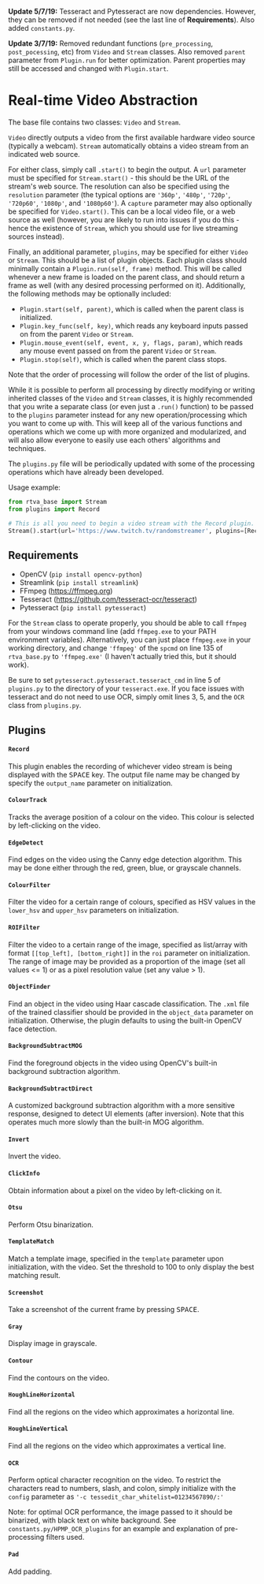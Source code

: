 **Update 5/7/19:** Tesseract and Pytesseract are now dependencies. However, they can be removed if not needed (see the last line of **Requirements**). Also added `constants.py`.

**Update 3/7/19:** Removed redundant functions (`pre_processing`, `post_pocessing`, etc) from `Video` and `Stream` classes. Also removed `parent` parameter from `Plugin.run` for better optimization. Parent properties may still be accessed and changed with `Plugin.start`.

# Real-time Video Abstraction

The base file contains two classes: `Video` and `Stream`.

`Video` directly outputs a video from the first available hardware video source (typically a webcam). 
`Stream` automatically obtains a video stream from an indicated web source.

For either class, simply call `.start()` to begin the output.
A `url` parameter must be specified for `Stream.start()` - this should be the URL of the stream's web source. The resolution can also be specified using the `resolution` parameter (the typical options are `'360p'`, `'480p'`, `'720p'`, `'720p60'`, `'1080p'`, and `'1080p60'`).
A `capture` parameter may also optionally be specified for `Video.start()`. This can be a local video file, or a web source as well (however, you are likely to run into issues if you do this - hence the existence of `Stream`, which you should use for live streaming sources instead).

Finally, an additional parameter, `plugins`, may be specified for either `Video` or `Stream`.
This should be a list of plugin objects. Each plugin class should minimally contain a `Plugin.run(self, frame)` method. This will be called whenever a new frame is loaded on the parent class, and should return a frame as well (with any desired processing performed on it).
Additionally, the following methods may be optionally included:

- `Plugin.start(self, parent)`, which is called when the parent class is initialized.
- `Plugin.key_func(self, key)`, which reads any keyboard inputs passed on from the parent `Video` or `Stream`.
- `Plugin.mouse_event(self, event, x, y, flags, param)`, which reads any mouse event passed on from the parent `Video` or `Stream`.
- `Plugin.stop(self)`, which is called when the parent class stops.

Note that the order of processing will follow the order of the list of plugins.

While it is possible to perform all processing by directly modifying or writing inherited classes of the `Video` and `Stream` classes, it is highly recommended that you write a separate class (or even just a `.run()` function) to be passed to the `plugins` parameter instead for any new operation/processing which you want to come up with. 
This will keep all of the various functions and operations which we come up with more organized and modularized, and will also allow everyone to easily use each others' algorithms and techniques.

The `plugins.py` file will be periodically updated with some of the processing operations which have already been developed.

Usage example:
```python
from rtva_base import Stream
from plugins import Record

# This is all you need to begin a video stream with the Record plugin.
Stream().start(url='https://www.twitch.tv/randomstreamer', plugins=[Record()])
```

## Requirements

- OpenCV (`pip install opencv-python`)
- Streamlink (`pip install streamlink`)
- FFmpeg  (https://ffmpeg.org)
- Tesseract (<https://github.com/tesseract-ocr/tesseract>)
- Pytesseract (`pip install pytesseract`)

For the `Stream` class to operate properly, you should be able to call `ffmpeg` from your windows command line (add `ffmpeg.exe` to your PATH environment variables).
Alternatively, you can just place `ffmpeg.exe` in your working directory, and change `'ffmpeg'` of the `spcmd` on line 135 of `rtva_base.py` to `'ffmpeg.exe'` (I haven't actually tried this, but it should work).

Be sure to set `pytesseract.pytesseract.tesseract_cmd` in line 5 of `plugins.py` to the directory of your `tesseract.exe`. If you face issues with tesseract and do not need to use OCR, simply omit lines 3, 5, and the `OCR` class from `plugins.py`.

## Plugins

#### `Record`
This plugin enables the recording of whichever video stream is being displayed with the <kbd>SPACE</kbd> key. The output file name may be changed by specify the `output_name` parameter on initialization.

#### `ColourTrack`
Tracks the average position of a colour on the video. This colour is selected by left-clicking on the video.

#### `EdgeDetect`
Find edges on the video using the Canny edge detection algorithm. This may be done either through the red, green, blue, or grayscale channels.

#### `ColourFilter`
Filter the video for a certain range of colours, specified as HSV values in the `lower_hsv` and `upper_hsv` parameters on initialization.

#### `ROIFilter`
Filter the video to a certain range of the image, specified as list/array with format `[[top_left], [bottom_right]]` in the `roi` parameter on initialization. The range of image may be provided as a proportion of the image (set all values <= 1) or as a pixel resolution value (set any value > 1).

#### `ObjectFinder`
Find an object in the video using Haar cascade classification. The `.xml` file of the trained classifier should be provided in the `object_data` parameter on initialization. Otherwise, the plugin defaults to using the built-in OpenCV face detection.

#### `BackgroundSubtractMOG`
Find the foreground objects in the video using OpenCV's built-in background subtraction algorithm.

#### `BackgroundSubtractDirect`
A customized background subtraction algorithm with a more sensitive response, designed to detect UI elements (after inversion). Note that this operates much more slowly than the built-in MOG algorithm.

#### `Invert`
Invert the video.

#### `ClickInfo`
Obtain information about a pixel on the video by left-clicking on it.

#### `Otsu`
Perform Otsu binarization.

#### `TemplateMatch`
Match a template image, specified in the `template` parameter upon initialization, with the video. Set the threshold to 100 to only display the best matching result.

#### `Screenshot`
Take a screenshot of the current frame by pressing <kbd>SPACE</kbd>.

#### `Gray`
Display image in grayscale.

#### `Contour`
Find the contours on the video.

#### `HoughLineHorizontal`
Find all the regions on the video which approximates a horizontal line.

#### `HoughLineVertical`

Find all the regions on the video which approximates a vertical line.

#### `OCR`

Perform optical character recognition on the video. To restrict the characters read to numbers, slash, and colon, simply initialize with the `config` parameter as `'-c tessedit_char_whitelist=01234567890/:'`

Note: for optimal OCR performance, the image passed to it should be binarized, with black text on white background. See `constants.py/HPMP_OCR_plugins` for an example and explanation of pre-processing filters used.

#### `Pad`

Add padding.